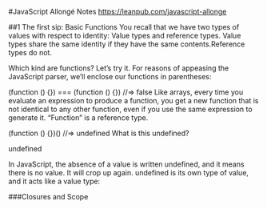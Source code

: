 #JavaScript Allongé Notes
https://leanpub.com/javascript-allonge

##1 The first sip: Basic Functions
You recall that we have two types of values with respect to identity: Value types and reference types. Value types share the same identity if they have the same contents.Reference types do not.

Which kind are functions? Let’s try it. For reasons of appeasing the JavaScript parser, we’ll enclose our functions in parentheses:

(function () {}) === (function () {})
  //=> false
Like arrays, every time you evaluate an expression to produce a function, you get a new function that is not identical to any other function, even if you use the same expression to generate it. “Function” is a reference type.

(function () {})()
  //=> undefined
What is this undefined?

undefined

In JavaScript, the absence of a value is written undefined, and it means there is no value. It will crop up again. undefined is its own type of value, and it acts like a value type:

###Closures and Scope
